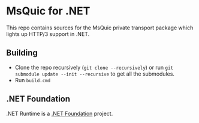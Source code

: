 # MsQuic for .NET

This repo contains sources for the MsQuic private transport package which lights up HTTP/3 support in .NET.

## Building

- Clone the repo recursively (`git clone --recursively`) or run `git submodule update --init --recursive` to get all the submodules.
- Run `build.cmd`

## .NET Foundation

.NET Runtime is a [.NET Foundation](https://www.dotnetfoundation.org/projects) project.

